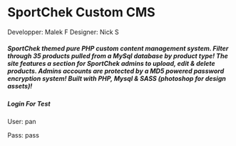 # SportChek Custom CMS

Developper: Malek F
Designer: Nick S

##### SportChek themed pure PHP custom content management system. Filter through 35 products pulled from a MySql database by product type! The site features a section for SportChek admins to upload, edit & delete products. Admins accounts are protected by a MD5 powered password encryption system! Built with PHP, Mysql & SASS (photoshop for design assets)!

##### Login For Test

User: pan

Pass: pass
